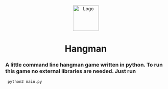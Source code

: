 <div align="center">
  <img src="https://cdn-icons-png.flaticon.com/512/7431/7431997.png" alt="Logo" width="80" height="80"/>
  <h1> Hangman </h1>
</div>
<h3>A little command line hangman game written in python. To run this game no external libraries are needed. Just run</h3>
<code> python3 main.py </code>
